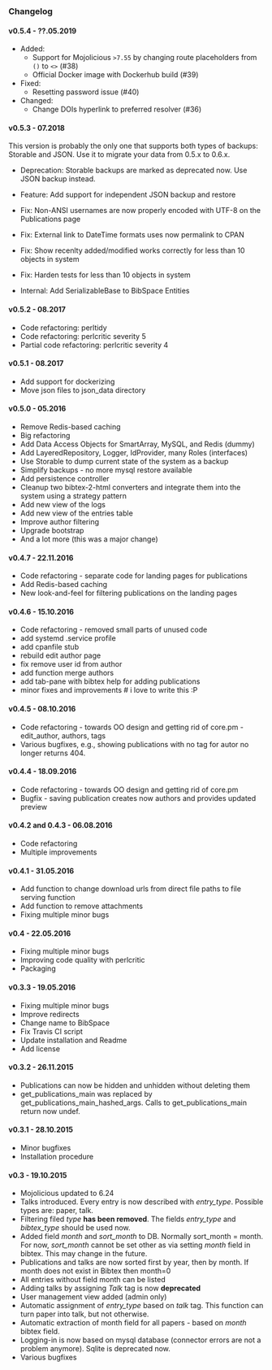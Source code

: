### Changelog ###

#### v0.5.4 - ??.05.2019

 * Added:
   * Support for Mojolicious `>7.55` by changing route placeholders from `()` to `<>` (#38)
   * Official Docker image with Dockerhub build (#39)
 * Fixed:
   * Resetting password issue (#40)
 * Changed:
   * Change DOIs hyperlink to preferred resolver (#36)

#### v0.5.3 - 07.2018

This version is probably the only one that supports both types of backups: Storable and JSON.
Use it to migrate your data from 0.5.x to 0.6.x.

* Deprecation: Storable backups are marked as deprecated now. Use JSON backup instead.
* Feature: Add support for independent JSON backup and restore

* Fix: Non-ANSI usernames are now properly encoded with UTF-8 on the Publications page
* Fix: External link to DateTime formats uses now permalink to CPAN
* Fix: Show recenlty added/modified works correctly for less than 10 objects in system
* Fix: Harden tests for less than 10 objects in system
* Internal: Add SerializableBase to BibSpace Entities

#### v0.5.2 - 08.2017 ####

* Code refactoring: perltidy
* Code refactoring: perlcritic severity 5
* Partial code refactoring: perlcritic severity 4

#### v0.5.1 - 08.2017 ####

* Add support for dockerizing
* Move json files to json_data directory

#### v0.5.0 - 05.2016 ####

* Remove Redis-based caching
* Big refactoring
* Add Data Access Objects for SmartArray, MySQL, and Redis (dummy)
* Add LayeredRepository, Logger, IdProvider, many Roles (interfaces)
* Use Storable to dump current state of the system as a backup
* Simplify backups - no more mysql restore available
* Add persistence controller
* Cleanup two bibtex-2-html converters and integrate them into the system using a strategy pattern
* Add new view of the logs
* Add new view of the entries table
* Improve author filtering
* Upgrade bootstrap
* And a lot more (this was a major change)

#### v0.4.7 - 22.11.2016 ####

* Code refactoring - separate code for landing pages for publications
* Add Redis-based caching
* New look-and-feel for filtering publications on the landing pages

#### v0.4.6 - 15.10.2016 ####

* Code refactoring - removed small parts of unused code
* add systemd .service profile
* add cpanfile stub
* rebuild edit author page
* fix remove user id from author
* add function merge authors
* add tab-pane with bibtex help for adding publications
* minor fixes and improvements # i love to write this :P

#### v0.4.5 - 08.10.2016 ####

* Code refactoring - towards OO design and getting rid of core.pm - edit_author, authors, tags
* Various bugfixes, e.g., showing publications with no tag for autor no longer returns 404.

#### v0.4.4 - 18.09.2016 ####

* Code refactoring - towards OO design and getting rid of core.pm
* Bugfix - saving publication creates now authors and provides updated preview

#### v0.4.2 and 0.4.3 - 06.08.2016 ####

* Code refactoring
* Multiple improvements

#### v0.4.1 - 31.05.2016 ####

* Add function to change download urls from direct file paths to file serving function
* Add function to remove attachments
* Fixing multiple minor bugs

#### v0.4 - 22.05.2016 ####

* Fixing multiple minor bugs
* Improving code quality with perlcritic
* Packaging

#### v0.3.3 - 19.05.2016 ####

* Fixing multiple minor bugs
* Improve redirects
* Change name to BibSpace
* Fix Travis CI script
* Update installation and Readme
* Add license

#### v0.3.2 - 26.11.2015 ####

* Publications can now be hidden and unhidden without deleting them
* get_publications_main was replaced by get_publications_main_hashed_args. Calls to get_publications_main return now undef.

#### v0.3.1 - 28.10.2015 ####

* Minor bugfixes
* Installation procedure

#### v0.3 - 19.10.2015 ####

* Mojolicious updated to 6.24
* Talks introduced. Every entry is now described with *entry_type*. Possible types are: paper, talk.
* Filtering filed *type* **has been removed**. The fields *entry_type* and *bibtex_type* should be used now.
* Added field *month* and *sort_month* to DB. Normally sort_month = month. For now, *sort_month* cannot be set other as via setting *month* field in bibtex. This may change in the future.
* Publications and talks are now sorted first by year, then by month. If month does not exist in Bibtex then month=0
* All entries without field month can be listed
* Adding talks by assigning *Talk* tag is now **deprecated**
* User management view added (admin only)
* Automatic assignment of *entry_type* based on *talk* tag. This function can turn paper into talk, but not otherwise.
* Automatic extraction of month field for all papers - based on *month* bibtex field.
* Logging-in is now based on mysql database (connector errors are not a problem anymore). Sqlite is deprecated now.
* Various bugfixes
